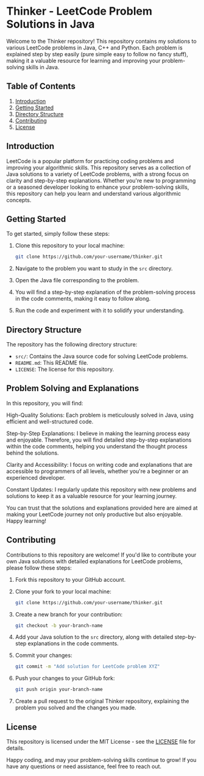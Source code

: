 # Thinker - LeetCode Problem Solutions in Java

Welcome to the Thinker repository! This repository contains my solutions to various LeetCode problems in Java, C++ and Python. Each problem is explained step by step easily (pure simple easy to follow no fancy stuff), making it a valuable resource for learning and improving your problem-solving skills in Java.

## Table of Contents

1. [Introduction](#introduction)
2. [Getting Started](#getting-started)
3. [Directory Structure](#directory-structure)
4. [Contributing](#contributing)
5. [License](#license)

## Introduction

LeetCode is a popular platform for practicing coding problems and improving your algorithmic skills. This repository serves as a collection of Java solutions to a variety of LeetCode problems, with a strong focus on clarity and step-by-step explanations. Whether you're new to programming or a seasoned developer looking to enhance your problem-solving skills, this repository can help you learn and understand various algorithmic concepts.

## Getting Started

To get started, simply follow these steps:

1. Clone this repository to your local machine:

   ```bash
   git clone https://github.com/your-username/thinker.git
   ```

2. Navigate to the problem you want to study in the `src` directory.

3. Open the Java file corresponding to the problem.

4. You will find a step-by-step explanation of the problem-solving process in the code comments, making it easy to follow along.

5. Run the code and experiment with it to solidify your understanding.

## Directory Structure

The repository has the following directory structure:

- `src/`: Contains the Java source code for solving LeetCode problems.
- `README.md`: This README file.
- `LICENSE`: The license for this repository.

## Problem Solving and Explanations
In this repository, you will find:

High-Quality Solutions: Each problem is meticulously solved in Java, using efficient and well-structured code.

Step-by-Step Explanations: I believe in making the learning process easy and enjoyable. Therefore, you will find detailed step-by-step explanations within the code comments, helping you understand the thought process behind the solutions.

Clarity and Accessibility: I focus on writing code and explanations that are accessible to programmers of all levels, whether you're a beginner or an experienced developer.

Constant Updates: I regularly update this repository with new problems and solutions to keep it as a valuable resource for your learning journey.

You can trust that the solutions and explanations provided here are aimed at making your LeetCode journey not only productive but also enjoyable. Happy learning!
## Contributing

Contributions to this repository are welcome! If you'd like to contribute your own Java solutions with detailed explanations for LeetCode problems, please follow these steps:

1. Fork this repository to your GitHub account.

2. Clone your fork to your local machine:

   ```bash
   git clone https://github.com/your-username/thinker.git
   ```

3. Create a new branch for your contribution:

   ```bash
   git checkout -b your-branch-name
   ```

4. Add your Java solution to the `src` directory, along with detailed step-by-step explanations in the code comments.

5. Commit your changes:

   ```bash
   git commit -m "Add solution for LeetCode problem XYZ"
   ```

6. Push your changes to your GitHub fork:

   ```bash
   git push origin your-branch-name
   ```

7. Create a pull request to the original Thinker repository, explaining the problem you solved and the changes you made.

## License

This repository is licensed under the MIT License - see the [LICENSE](LICENSE) file for details.

Happy coding, and may your problem-solving skills continue to grow! If you have any questions or need assistance, feel free to reach out.
